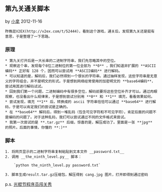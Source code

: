 ## 第九关通关脚本

by [小拿](justinli.ljt@gmail.com) 2012-11-16

    昨晚逛V2EX(http://v2ex.com/t/52444)，看到这个游戏，通关后，发现第九关还是挺有意思，于是整理了一下思路。

### 原理

    * 第九关打开后是一大长串的二进制字符串，我们先忽略其中的空位。
    * 观察这个串，发现每个8位二进制位的第一位全部为 **0** ，我们知道非扩展的 **ASCII编码** 正好有 128 个，因而可以尝试用 **ASCII编码** 进行解码。
    * 可以知道的是，解码后，我们必然得到一个很长的字符串。通过抽样发现，这些字符串是无意义的字符组合，并不是明文的形式。于是想到网络经常使用的加密明文的 **base64编码**，尝试用其进行解码试试。
    * 回到我们第一个问题，二进制编码中有很多空位，解码前要将这些空位补齐才可以。通过肉眼观察，也没看出什么规律来，于是想到尝试分别用 **0** 和 **1** 填充，看看效果如何。
    * 尝试发现，填充 **1** 后，转换成的 ascii 字符串恰恰可以通过 **base64** 进行解码，于是可以肯定我们的尝试是正确的。
    * 在 **base64** 解码后，得到一堆乱码（包含可见字符和不可见字符），肯定后面的问题不是编码的问题了。对于这种乱码，我们可以尝试通过不同的文件格式来尝试。
    * 我第一次尝试的是 **.tar.gz** 后缀，惊喜的是，解压成功了。里面是一张 **jpg** 的照片。后面的事情，你懂的 **:)**

### 脚本

    1. 将网页显示的二进制字符串复制粘贴到文本文件 __password.txt__
    2. 调用 __the_ninth_level.py__ 脚本：

        `python the_ninth_level.py password.txt`

    3. 脚本生成result.tar.gz压缩包，解压得到 cang.jpg 图片，打开即得到通过密码




p.s. [光棍节程序员闯关秀](http://segmentfault.com/game/)

         
